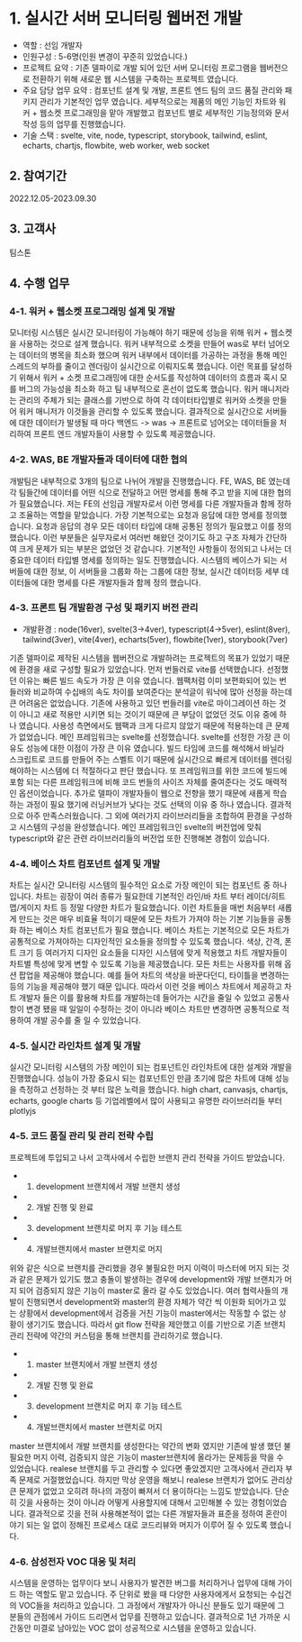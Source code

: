 
# 1. 실시간 서버 모니터링 웹버전 개발 
- 역할 : 선임 개발자
- 인원구성 : 5-6명(인원 변경이 꾸준히 있었습니다.)
- 프로젝트 요약 : 기존 델파이로 개발 되어 있던 서버 모니터링 프로그램을 웹버전으로 전환하기 위해 새로운 웹 시스템을 구축하는 프로젝트 였습니다.
- 주요 담당 업무 요약 : 컴포넌트 설계 및 개발, 프론트 엔드 팀의 코드 품질 관리와 패키지 관리가 기본적인 업무 였습니다. 세부적으로는 제품의 메인 기능인 차트와 워커 + 웹소켓 프로그래밍을 맡아 개발했고 컴포넌트 별로 세부적인 기능정의와 문서작성 등의 업무를 진행했습니다.
- 기술 스택 : svelte, vite, node, typescript, storybook, tailwind, eslint, echarts, chartjs, flowbite, web worker, web socket

## 2. 참여기간
2022.12.05-2023.09.30

## 3. 고객사
팀스톤

## 4. 수행 업무
### 4-1. 워커 + 웹소켓 프로그래밍 설계 및 개발
모니터링 시스템은 실시간 모니터링이 가능해야 하기 때문에 성능을 위해 워커 + 웹소켓을 사용하는 것으로 설계 했습니다.
워커 내부적으로 소켓을 만들어 was로 부터 넘어오는 데이터의 병목을 최소화 했으며 워커 내부에서 데이터를 가공하는 과정을 통해 메인스레드의 부하를 줄이고 렌더링이 실시간으로 이뤄지도록 했습니다.
이런 목표를 달성하기 위해서 워커 + 소켓 프로그래밍에 대한 순서도를 작성하여 데이터의 흐름과 혹시 모를 버그의 가능성을 최소화 하고 팀 내부적으로 혼선이 없도록 했습니다.
워커 매니저라는 관리의 주체가 되는 클래스를 기반으로 하여 각 데이터타입별로 워커와 소켓을 만들어 워커 매니저가 이것들을 관리할 수 있도록 했습니다.
결과적으로 실시간으로 서버들에 대한 데이터가 발생될 때 마다 백엔드 -> was -> 프론트로 넘어오는 데이터들을 처리하여 프론트 엔드 개발자들이 사용할 수 있도록 제공했습니다.

### 4-2. WAS, BE 개발자들과 데이터에 대한 협의
개발팀은 내부적으로 3개의 팀으로 나뉘어 개발을 진행했습니다.
FE, WAS, BE 였는데 각 팀들간에 데이터를 어떤 식으로 전달하고 어떤 명세를 통해 주고 받을 지에 대한 협의가 필요했습니다.
저는 FE의 선임급 개발자로서 이런 명세를 다른 개발자들과 함께 정하고 조율하는 역할을 맡았습니다.
가장 기본적으로는 요청과 응답에 대한 명세를 정의했습니다.
요청과 응답의 경우 모든 데이터 타입에 대해 공통된 정의가 필요했고 이를 정의했습니다.
이런 부분들은 실무자로서 여러번 해왔던 것이기도 하고 구조 자체가 간단하여 크게 문제가 되는 부분은 없었던 것 같습니다.
기본적인 사항들이 정의되고 나서는 더 중요한 데이터 타입별 명세를 정의하는 일도 진행했습니다.
시스템의 베이스가 되는 서버들에 대한 정보, 이 서버들을 그룹화 하는 그룹에 대한 정보, 실시간 데이터등 세부 데이터들에 대한 명세를 다른 개발자들과 함께 정의 했습니다.

### 4-3. 프론트 팀 개발환경 구성 및 패키지 버전 관리
- 개발환경 : node(16ver), svelte(3->4ver), typescript(4->5ver), eslint(8ver), tailwind(3ver), vite(4ver), echarts(5ver), flowbite(1ver), storybook(7ver)

기존 델파이로 제작된 시스템을 웹버전으로 개발하려는 프로젝트의 목표가 있었기 때문에 환경을 새로 구성할 필요가 있었습니다.
먼저 번들러로 vite를 선택했습니다. 선정했던 이유는 빠른 빌드 속도가 가장 큰 이유 였습니다.
웹팩처럼 이미 보편화되어 있는 번들러와 비교하여 수십배의 속도 차이를 보여준다는 분석글이 워낙에 많아 선정을 하는데 큰 어려움은 없었습니다.
기존에 사용하고 있던 번들러를 vite로 마이그레이션 하는 것이 아니고 새로 적용만 시키면 되는 것이기 때문에 큰 부담이 없었던 것도 이유 중에 하나 였습니다.
사용성 측면에서도 웹팩과 크게 다르지 않았기 때문에 적용하는데 큰 문제가 없었습니다.
메인 프레임워크는 svelte를 선정했습니다. svelte를 선정한 가장 큰 이유도 성능에 대한 이점이 가장 큰 이유 였습니다.
빌드 타임에 코드를 해석해서 바닐라 스크립트로 코드를 만들어 주는 스벨트 이기 때문에 실시간으로 빠르게 데이터를 렌더링 해야하는 시스템에 더 적절하다고 판단 했습니다.
또 프레임워크를 위한 코드에 빌드에 포함 되는 다른 프레임워크에 비해 코드 번들의 사이즈 자체를 줄여준다는 것도 매력적인 옵션이었습니다.
추가로 델파이 개발자들이 웹으로 전향을 했기 때문에 새롭게 학습하는 과정이 필요 했기에 러닝커브가 낮다는 것도 선택의 이유 중 하나 였습니다.
결과적으로 아주 만족스러웠습니다.
그 외에 여러가지 라이브러리들을 조합하여 환경을 구성하고 시스템의 구성을 완성했습니다.
메인 프레임워크인 svelte의 버전업에 맞춰 typescript와 같은 관련 라이브러리들의 버전업 또한 진행해본 경험이 있습니다.

### 4-4. 베이스 차트 컴포넌트 설계 및 개발
차트는 실시간 모니터링 시스템의 필수적인 요소로 가장 메인이 되는 컴포넌트 중 하나 입니다.
차트는 굉장이 여러 종류가 필요한데 기본적인 라인/바 차트 부터 레이더/히트맵/게이지 차트 등 정말 다양한 차트가 필요했습니다.
이런 차트들을 매번 처음부터 새롭게 만드는 것은 매우 비효율 적이기 때문에 모든 차트가 가져야 하는 기본 기능들을 공통화 하는 베이스 차트 컴포넌트가 필요 했습니다.
베이스 차트는 기본적으로 모든 차트가 공통적으로 가져야하는 디자인적인 요소들을 정의할 수 있도록 했습니다.
색상, 간격, 폰트 크기 등 여러가지 디자인 요소들을 디자인 시스템에 맞게 적용했고 차트 개발자들이 차트별 특성에 맞게 변할 수 있도록 기능을 제공했습니다.
모든 차트는 사용자를 위해 옵션 팝업을 제공해야 했습니다. 예를 들어 차트의 색상을 바꾼다던디, 타이틀을 변경하는 등의 기능을 제공해야 했기 때문 입니다.
따라서 이런 것을 베이스 차트에서 제공하고 차트 개발자 들은 이를 활용해 차트를 개발하는데 들어가는 시간을 줄일 수 있었고 공통사항이 변경 됐을 때 일일이 수정하는 것이 아니라 베이스 차트만 변경하면 공통적으로 적용하여 개발 공수를 줄 일 수 있었습니다.

### 4-5. 실시간 라인차트 설계 및 개발
실시간 모니터링 시스템의 가장 메인이 되는 컴포넌트인 라인차트에 대한 설계와 개발을 진행했습니다.
성능이 가장 중요시 되는 컴포넌트인 만큼 초기에 많은 차트에 대해 성능을 측정하고 선정하는 것 부터 많은 노력을 했습니다.
high chart, canvasjs, chartjs, echarts, google charts 등 기업레벨에서 많이 사용되고 유명한 라이브러리들 부터 plotlyjs


### 4-5. 코드 품질 관리 및 관리 전략 수립
프로젝트에 투입되고 나서 고객사에서 수립한 브랜치 관리 전략을 가이드 받았습니다.
- 1. development 브랜치에서 개발 브랜치 생성 
- 2. 개발 진행 및 완료
- 3. development 브랜치로 머지 후 기능 테스트
- 4. 개발브랜치에서 master 브랜치로 머지

위와 같은 식으로 브랜치를 관리했을 경우 불필요한 머지 이력이 마스터에 머지 되는 것과 같은 문제가 있기도 했고 충돌이 발생하는 경우에 development와 개발 브랜치가 머지 되어 검증되지 않은 기능이 master로 올라 갈 수도 있었습니다.
여러 협력사들의 개발이 진행되면서 development와 master의 환경 자체가 약간 씩 이원화 되어가고 있는 상황에서 development에서 검증을 거친 기능이 master에서는 작동할 수 없는 상황이 생기기도 했습니다.
따라서 git flow 전략을 제안했고 이를 기반으로 기존 브랜치 관리 전략에 약간의 커스텀을 통해 브랜치를 관리하기로 했습니다.

- 1. master 브랜치에서 개발 브랜치 생성
- 2. 개발 진행 및 완료
- 3. development 브랜치로 머지 후 기능 테스트
- 4. 개발브랜치에서 master 브랜치로 머지

master 브랜치에서 개발 브랜치를 생성한다는 약간의 변화 였지만 기존에 발생 했던 불필요한 머지 이력, 검증되지 않은 기능이 master브랜치에 올라가는 문제등을 막을 수 있었습니다.
realese 브랜치를 두고 관리할 수 있다면 좋았겠지만 고객사에서 관리자 부족 문제로 거절했었습니다.
하지만 막상 운영을 해보니 realese 브랜치가 없어도 관리상 큰 문제가 없었고 오히려 하나의 과정이 빠져서 더 용이하다는 느낌도 받았습니다.
단순히 깃을 사용하는 것이 아니라 어떻게 사용할지에 대해서 고민해볼 수 있는 경험이었습니다.
결과적으로 깃을 전혀 사용해본적이 없는 다른 개발자들과 표준을 정하여 혼란이 야기 되는 일 없이 정해진 프로세스 대로 코드리뷰와 머지가 이루어 질 수 있도록 했습니다.

### 4-6. 삼성전자 VOC 대응 및 처리
시스템을 운영하는 업무이다 보니 사용자가 발견한 버그를 처리하거나 업무에 대해 가이드 하는 역할도 맡고 있습니다.
주 단위로 봤을 때 다양한 사용자에게서 요청되는 수십건의 VOC들을 처리하고 있습니다.
그 과정에서 개발자가 아니신 분들도 있기 때문에 그 분들의 관점에서 가이드 드리면서 업무를 진행하고 있습니다.
결과적으로 1년 가까운 시간동안 미결로 남아있는 VOC 없이 성공적으로 시스템을 운영하고 있습니다.

